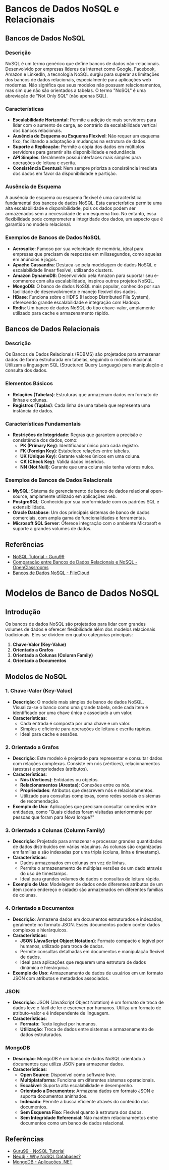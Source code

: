 # Bancos de Dados NoSQL e Relacionais

## Bancos de Dados NoSQL

### Descrição
NoSQL é um termo genérico que define bancos de dados não-relacionais. Desenvolvido por empresas líderes da Internet como Google, Facebook, Amazon e LinkedIn, a tecnologia NoSQL surgiu para superar as limitações dos bancos de dados relacionais, especialmente para aplicações web modernas. Não significa que seus modelos não possuam relacionamentos, mas sim que não são orientados a tabelas. O termo "NoSQL" é uma abreviação de "Not Only SQL" (não apenas SQL).

### Características
- **Escalabilidade Horizontal**: Permite a adição de mais servidores para lidar com o aumento de carga, ao contrário da escalabilidade vertical dos bancos relacionais.
- **Ausência de Esquema ou Esquema Flexível**: Não requer um esquema fixo, facilitando a adaptação a mudanças na estrutura de dados.
- **Suporte a Replicação**: Permite a cópia dos dados em múltiplos servidores para garantir alta disponibilidade e redundância.
- **API Simples**: Geralmente possui interfaces mais simples para operações de leitura e escrita.
- **Consistência Eventual**: Nem sempre prioriza a consistência imediata dos dados em favor da disponibilidade e partição.

### Ausência de Esquema
A ausência de esquema ou esquema flexível é uma característica fundamental dos bancos de dados NoSQL. Esta característica permite uma alta escalabilidade e disponibilidade, pois os dados podem ser armazenados sem a necessidade de um esquema fixo. No entanto, essa flexibilidade pode comprometer a integridade dos dados, um aspecto que é garantido no modelo relacional.

### Exemplos de Bancos de Dados NoSQL
- **Aerospike**: Famoso por sua velocidade de memória, ideal para empresas que precisam de respostas em milissegundos, como aquelas em anúncios e jogos.
- **Apache Cassandra**: Destaca-se pela modelagem de dados NoSQL e escalabilidade linear flexível, utilizando clusters.
- **Amazon DynamoDB**: Desenvolvido pela Amazon para suportar seu e-commerce com alta escalabilidade, inspirou outros projetos NoSQL.
- **MongoDB**: O banco de dados NoSQL mais popular, conhecido por sua facilidade de desenvolvimento e manejo flexível dos dados.
- **HBase**: Funciona sobre o HDFS (Hadoop Distributed File System), oferecendo grande escalabilidade e integração com Hadoop.
- **Redis**: Um banco de dados NoSQL do tipo chave-valor, amplamente utilizado para cache e armazenamento rápido.

## Bancos de Dados Relacionais

### Descrição
Os Bancos de Dados Relacionais (RDBMS) são projetados para armazenar dados de forma estruturada em tabelas, seguindo o modelo relacional. Utilizam a linguagem SQL (Structured Query Language) para manipulação e consulta dos dados.

### Elementos Básicos
- **Relações (Tabelas)**: Estruturas que armazenam dados em formato de linhas e colunas.
- **Registros (Tuplas)**: Cada linha de uma tabela que representa uma instância de dados.

### Características Fundamentais
- **Restrições de Integridade**: Regras que garantem a precisão e consistência dos dados, como:
  - **PK (Primary Key)**: Identificador único para cada registro.
  - **FK (Foreign Key)**: Estabelece relações entre tabelas.
  - **UK (Unique Key)**: Garante valores únicos em uma coluna.
  - **CK (Check Key)**: Valida dados inseridos.
  - **NN (Not Null)**: Garante que uma coluna não tenha valores nulos.

### Exemplos de Bancos de Dados Relacionais
- **MySQL**: Sistema de gerenciamento de banco de dados relacional open-source, amplamente utilizado em aplicações web.
- **PostgreSQL**: Conhecido por sua conformidade com os padrões SQL e extensibilidade.
- **Oracle Database**: Um dos principais sistemas de banco de dados comerciais, com ampla gama de funcionalidades e ferramentas.
- **Microsoft SQL Server**: Oferece integração com o ambiente Microsoft e suporte a grandes volumes de dados.

## Referências

- [NoSQL Tutorial - Guru99](https://www.guru99.com/nosql-tutorial.html)
- [Comparação entre Bancos de Dados Relacionais e NoSQL - OpenClassrooms](https://openclassrooms.com/en/courses/5671741-design-the-logical-model-of-your-relational-database/6255746-compare-relational-and-nosql-databases)
- [Bancos de Dados NoSQL - FileCloud](https://www.filecloud.com/blog/2014/08/leading-nosql-databases-to-consider/)

# Modelos de Banco de Dados NoSQL

## Introdução
Os bancos de dados NoSQL são projetados para lidar com grandes volumes de dados e oferecer flexibilidade além dos modelos relacionais tradicionais. Eles se dividem em quatro categorias principais:

1. **Chave-Valor (Key-Value)**
2. **Orientado a Grafos**
3. **Orientado a Colunas (Column Family)**
4. **Orientado a Documentos**

## Modelos de NoSQL

### 1. Chave-Valor (Key-Value)
- **Descrição**: O modelo mais simples de banco de dados NoSQL. Visualiza-se o banco como uma grande tabela, onde cada item é identificado por uma chave única e associado a um valor.
- **Características**:
  - Cada entrada é composta por uma chave e um valor.
  - Simples e eficiente para operações de leitura e escrita rápidas.
  - Ideal para cache e sessões.

### 2. Orientado a Grafos
- **Descrição**: Este modelo é projetado para representar e consultar dados com relações complexas. Consiste em nós (vértices), relacionamentos (arestas) e propriedades (atributos).
- **Características**:
  - **Nós (Vértices)**: Entidades ou objetos.
  - **Relacionamentos (Arestas)**: Conexões entre os nós.
  - **Propriedades**: Atributos que descrevem nós e relacionamentos.
  - Utilizado para consultas complexas, como redes sociais e sistemas de recomendação.
- **Exemplo de Uso**: Aplicações que precisam consultar conexões entre entidades, como "Quais cidades foram visitadas anteriormente por pessoas que foram para Nova Iorque?"

### 3. Orientado a Colunas (Column Family)
- **Descrição**: Projetado para armazenar e processar grandes quantidades de dados distribuídos em várias máquinas. As colunas são organizadas em famílias e são indexadas por uma tripla (coluna, linha e timestamp).
- **Características**:
  - Dados armazenados em colunas em vez de linhas.
  - Permite o armazenamento de múltiplas versões de um dado através do uso de timestamps.
  - Ideal para grandes volumes de dados e consultas de leitura rápida.
- **Exemplo de Uso**: Modelagem de dados onde diferentes atributos de um item (como endereço e cidade) são armazenados em diferentes famílias de colunas.

### 4. Orientado a Documentos
- **Descrição**: Armazena dados em documentos estruturados e indexados, geralmente no formato JSON. Esses documentos podem conter dados complexos e hierárquicos.
- **Características**:
  - **JSON (JavaScript Object Notation)**: Formato compacto e legível por humanos, utilizado para troca de dados.
  - Permite consultas detalhadas em documentos e manipulação flexível de dados.
  - Ideal para aplicações que requerem uma estrutura de dados dinâmica e hierárquica.
- **Exemplo de Uso**: Armazenamento de dados de usuários em um formato JSON com atributos e metadados associados.

### JSON
- **Descrição**: JSON (JavaScript Object Notation) é um formato de troca de dados leve e fácil de ler e escrever por humanos. Utiliza um formato de atributo-valor e é independente de linguagem.
- **Características**:
  - **Formato**: Texto legível por humanos.
  - **Utilização**: Troca de dados entre sistemas e armazenamento de dados estruturados.

### MongoDB
- **Descrição**: MongoDB é um banco de dados NoSQL orientado a documentos que utiliza JSON para armazenar dados.
- **Características**:
  - **Open Source**: Disponível como software livre.
  - **Multiplataforma**: Funciona em diferentes sistemas operacionais.
  - **Escalável**: Suporta alta escalabilidade e desempenho.
  - **Orientado a Documentos**: Armazena dados em formato JSON e suporta documentos aninhados.
  - **Indexado**: Permite a busca eficiente através do conteúdo dos documentos.
  - **Sem Esquema Fixo**: Flexível quanto à estrutura dos dados.
  - **Sem Integridade Referencial**: Não mantém relacionamentos entre documentos como um banco de dados relacional.

## Referências
- [Guru99 - NoSQL Tutorial](https://www.guru99.com/nosql-tutorial.html)
- [Neo4j - Why NoSQL Databases?](https://neo4j.com/blog/why-nosql-databases/)
- [MongoDB - Aplicações .NET](http://netcoders.com.br/mongodb-aplicacoes-dotnet/)
